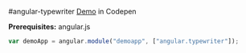 #angular-typewriter
[Demo](http://codepen.io/boo0330/pen/GJLmZy)</b> in Codepen

<b>Prerequisites:</b> angular.js



~~~ javascript
var demoApp = angular.module("demoapp", ["angular.typewriter"]);
~~~
